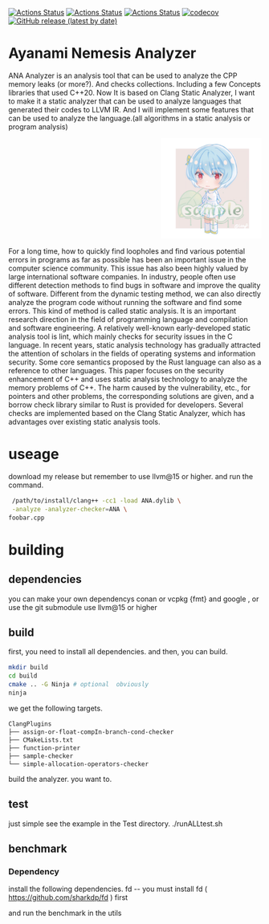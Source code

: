 [![Actions Status](https://github.com/MATRIXKOO/ayanami-nemesis-analyzer/workflows/MacOS/badge.svg)](https://github.com/MATRIXKOO/ayanami-nemesis-analyzer/actions)
[![Actions Status](https://github.com/MATRIXKOO/ayanami-nemesis-analyzer/workflows/Windows/badge.svg)](https://github.com/MATRIXKOO/ayanami-nemesis-analyzer/actions)
[![Actions Status](https://github.com/MATRIXKOO/ayanami-nemesis-analyzer/workflows/Ubuntu/badge.svg)](https://github.com/MATRIXKOO/ayanami-nemesis-analyzer/actions)
[![codecov](https://codecov.io/gh/MATRIXKOO/ayanami-nemesis-analyzer/branch/master/graph/badge.svg)](https://codecov.io/gh/MATRIXKOO/ayanami-nemesis-analyzer)
[![GitHub release (latest by date)](https://img.shields.io/github/v/release/MATRIXKOO/ayanami-nemesis-analyzer)](https://github.com/MATRIXKOO/ayanami-nemesis-analyzer/releases)

# Ayanami Nemesis Analyzer

ANA Analyzer is an analysis tool that can be used to analyze the CPP memory leaks (or more?). And checks collections. Including a few Concepts libraries that used C++20. Now It is based on Clang Static Analyzer, I want to make it a static analyzer that can be used to analyze languages that generated their codes to LLVM IR. And I will implement some features that can be used to analyze the language.(all algorithms in a static analysis or program analysis)<div align=right><img width="200" height="200" src="https://github.com/MATRIXKOO/ayanami-nemesis-analyzer/blob/without-CI/utils/pic/avatar.jpeg?raw=true"/></div>

For a long time, how to quickly find loopholes and find various potential errors in programs as far as possible has been an important issue in the computer science community. This issue has also been highly valued by large international software companies. In industry, people often use different detection methods to find bugs in software and improve the quality of software. Different from the dynamic testing method, we can also directly analyze the program code without running the software and find some errors. This kind of method is called static analysis. It is an important research direction in the field of programming language and compilation and software engineering. A relatively well-known early-developed static analysis tool is lint, which mainly checks for security issues in the C language. In recent years, static analysis technology has gradually attracted the attention of scholars in the fields of operating systems and information security. Some core semantics proposed by the Rust language can also as a reference to other languages. This paper focuses on the security enhancement of C++ and uses static analysis technology to analyze the memory problems of C++. The harm caused by the vulnerability, etc., for pointers and other problems, the corresponding solutions are given, and a borrow check library similar to Rust is provided for developers. Several checks are implemented based on the Clang Static Analyzer, which has advantages over existing static analysis tools.


# useage

download my release but remember to use llvm@15 or higher.
and run the command.

```bash
 /path/to/install/clang++ -cc1 -load ANA.dylib \
 -analyze -analyzer-checker=ANA \
foobar.cpp
```

# building

## dependencies

you can make your own dependencys conan or vcpkg
{fmt} and google , or use the git submodule
use llvm@15 or higher

## build

first, you need to install all dependencies.
and then, you can build.

```bash
mkdir build
cd build
cmake .. -G Ninja # optional  obviously
ninja
```

we get the following targets.

```
ClangPlugins
├── assign-or-float-compIn-branch-cond-checker
├── CMakeLists.txt
├── function-printer
├── sample-checker
└── simple-allocation-operators-checker
```

build the analyzer. you want to.

## test

just simple see the example in the Test directory.
./runALLtest.sh

## benchmark

### Dependency

install the following dependencies.
fd -- you must install fd ( <https://github.com/sharkdp/fd> ) first

and run the benchmark in the utils
